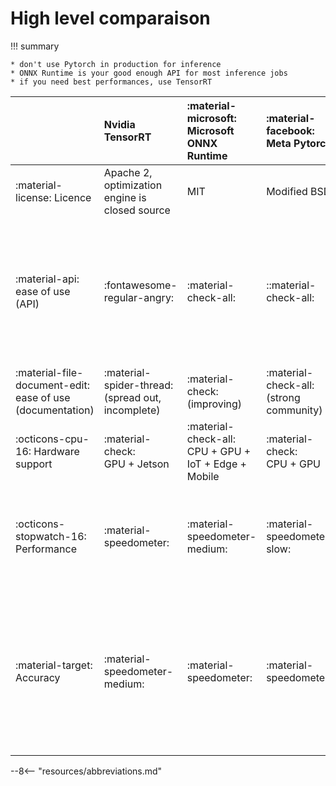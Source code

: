 # High level comparaison

!!! summary

    * don't use Pytorch in production for inference
    * ONNX Runtime is your good enough API for most inference jobs
    * if you need best performances, use TensorRT

|                                                           | Nvidia TensorRT                                         | :material-microsoft: Microsoft ONNX Runtime                | :material-facebook: Meta Pytorch              | comments                                                                                                                        |
|:----------------------------------------------------------|:--------------------------------------------------------|:-----------------------------------------------------------|:----------------------------------------------|:--------------------------------------------------------------------------------------------------------------------------------|
| :material-license: Licence                                | Apache 2, optimization engine is closed source          | MIT                                                        | Modified BSD                                  |                                                                                                                                 |
| :material-api: ease of use (API)                          | :fontawesome-regular-angry:                             | :material-check-all:                                       | ::material-check-all:                         | Nvidia has chosen to not hide technical details + model is specific to a single `hardware + model + data shapes` association    |
| :material-file-document-edit: ease of use (documentation) | :material-spider-thread: <br/> (spread out, incomplete) | :material-check: <br/> (improving)                         | :material-check-all: <br/> (strong community) |                                                                                                                                 |
| :octicons-cpu-16: Hardware support                        | :material-check: <br/> GPU + Jetson                     | :material-check-all: <br/> CPU + GPU + IoT + Edge + Mobile | :material-check: <br/> CPU + GPU              |                                                                                                                                 |
| :octicons-stopwatch-16: Performance                       | :material-speedometer:                                  | :material-speedometer-medium:                              | :material-speedometer-slow:                   | TensorRT is usually 5 to 10X faster than Pytorch when you use quantization, etc.                                                | 
| :material-target: Accuracy                                | :material-speedometer-medium:                           | :material-speedometer:                                     | :material-speedometer:                        | TensorRT optimizations may be a bit too aggressive and decrease model accuracy. It requires manual modification to retrieve it. |

--8<-- "resources/abbreviations.md"